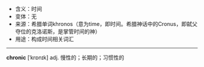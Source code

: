 - <span class="definition">含义：时间</span>
- <span class="definition">变体：无</span>
- <span class="definition">来源：希腊单词khronos（意为time，即时间。希腊神话中的Cronus，即弑父夺位的克洛诺斯，是掌管时间的神）</span>
- <span class="definition">用途：构成时间相关词汇</span>

---

<span class="vocabulary">**chronic**</span> [ˈkrɒnɪk] adj. 慢性的；长期的；习惯性的
